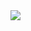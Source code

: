 <img src="https://capsule-render.vercel.app/api?type=rect&color=4174d9&height=40&section=header&text=TravelProject&fontSize=30&fontColor=d6ace6" />


